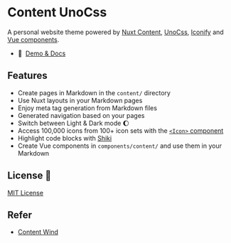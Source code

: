 # Content UnoCss

A personal website theme powered by [Nuxt Content](https://content.nuxtjs.org), [UnoCss](https://uno.antfu.me/), [Iconify](https://iconify.design) and [Vue components](https://vuejs.org).

- 📖&nbsp; [Demo & Docs](http://elonehoo.xyz/content-unocss/)

## Features

- Create pages in Markdown in the `content/` directory
- Use Nuxt layouts in your Markdown pages
- Enjoy meta tag generation from Markdown files
- Generated navigation based on your pages
- Switch between Light & Dark mode :moon:
- Access 100,000 icons from 100+ icon sets with the [`<Icon>` component](https://github.com/Atinux/nuxt-icon)
- Highlight code blocks with [Shiki](https://shiki.matsu.io)
- Create Vue components in `components/content/` and use them in your Markdown

## License 📎

[MIT License](./LICENSE)

## Refer

- [Content Wind](https://github.com/Atinux/content-wind)
